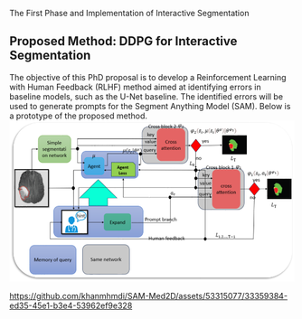 The First Phase and Implementation of Interactive Segmentation

## Proposed Method: DDPG for Interactive Segmentation
The objective of this PhD proposal is to develop a Reinforcement Learning with Human Feedback (RLHF) method aimed at identifying errors in baseline models, such as the U-Net baseline. The identified errors will be used to generate prompts for the Segment Anything Model (SAM). Below is a prototype of the proposed method.
![Alt text](https://github.com/khanmhmdi/RLHF-Interactive-Segmentation/blob/main/Picture1.png)


https://github.com/khanmhmdi/SAM-Med2D/assets/53315077/33359384-ed35-45e1-b3e4-53962ef9e328
